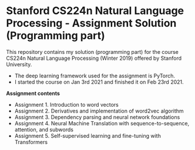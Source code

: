 # Stanford CS224n Natural Language Processing - Assignment Solution (Programming part)

This repository contains my solution (programming part) for the course CS224n Natural Language Processing (Winter 2019) offered by Stanford University. 
- The deep learning framework used for the assignment is PyTorch. 
- I started the course on Jan 3rd 2021 and finished it on Feb 23rd 2021.

**Assignment contents**
- Assignment 1. Introduction to word vectors
- Assignment 2. Derivatives and implementation of word2vec algorithm
- Assignment 3. Dependency parsing and neural network foundations
- Assignment 4. Neural Machine Translation with sequence-to-sequence, attention, and subwords
- Assignment 5. Self-supervised learning and fine-tuning with Transformers
